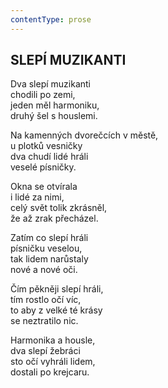 ```yaml
---
contentType: prose
---
```


## SLEPÍ MUZIKANTI  

Dva slepí muzikanti  
chodili po zemi,  
jeden měl harmoniku,  
druhý šel s houslemi.  

Na kamenných dvorečcích v městě,  
u plotků vesničky  
dva chudí lidé hráli  
veselé písničky.  

Okna se otvírala  
i lidé za nimi,  
celý svět tolik zkrásněl,  
že až zrak přecházel.  

Zatím co slepí hráli  
písničku veselou,  
tak lidem narůstaly  
nové a nové oči.  

Čím pěkněji slepí hráli,  
tím rostlo očí víc,  
to aby z velké té krásy  
se neztratilo nic.  

Harmonika a housle,  
dva slepí žebráci  
sto očí vyhráli lidem,  
dostali po krejcaru.
